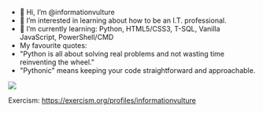 - 👋 Hi, I’m @informationvulture
- 👀 I’m interested in learning about how to be an I.T. professional.
- 🌱 I’m currently learning: Python, HTML5/CSS3, T-SQL, Vanilla JavaScript, PowerShell/CMD
- My favourite quotes:
- "Python is all about solving real problems and not wasting time reinventing the wheel."
- "Pythonic" means keeping your code straightforward and approachable.

<img src="https://www.codewars.com/users/informationvulture/badges/large">

Exercism: https://exercism.org/profiles/informationvulture

<!---
informationvulture/informationvulture is a ✨ special ✨ repository because its `README.md` (this file) appears on your GitHub profile.
You can click the Preview link to take a look at your changes.
--->
